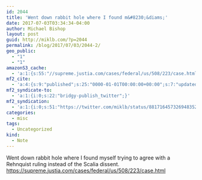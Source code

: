 ```yaml
---
id: 2044
title: 'Went down rabbit hole where I found m&#8230;&diams;'
date: 2017-07-03T03:34:34-04:00
author: Michael Bishop
layout: post
guid: http://miklb.com/?p=2044
permalink: /blog/2017/07/03/2044-2/
geo_public:
  - "1"
  - "1"
amazonS3_cache:
  - 'a:1:{s:55:"//supreme.justia.com/cases/federal/us/508/223/case.html";a:1:{s:9:"timestamp";i:1499052874;}}'
mf2_cite:
  - 'a:4:{s:9:"published";s:25:"0000-01-01T00:00:00+00:00";s:7:"updated";s:25:"0000-01-01T00:00:00+00:00";s:8:"category";a:1:{i:0;s:0:"";}s:6:"author";a:0:{}}'
mf2_syndicate-to:
  - 'a:1:{i:0;s:22:"bridgy-publish_twitter";}'
mf2_syndication:
  - 'a:1:{i:0;s:51:"https://twitter.com/miklb/status/881716457326948352";}'
categories:
  - misc
tags:
  - Uncategorized
kind:
  - Note
---
```

Went down rabbit hole where I found myself trying to agree with a Rehnquist ruling instead of the Scalia dissent.  <https://supreme.justia.com/cases/federal/us/508/223/case.html>